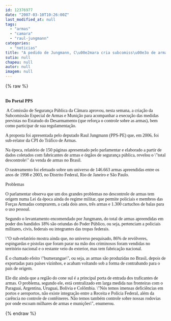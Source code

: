 ```yaml
---
id: 12376977
date: "2007-03-10T10:26:00Z"
last_modified_at: null
tags:
  - "armas"
  - "camara"
  - "raul-jungmann"
categories:
  - "noticias"
title: "A pedido de Jungmann, C\u00e2mara cria subcomiss\u00e3o de armas e muni\u00e7\u00e3o "
sutia: null
chapeu: null
autor: null
imagem: null
---
```

{% raw %}
<p><P><BR><STRONG><FONT face=Verdana>Do Portal PPS </FONT></STRONG></P></p>
<p><P><FONT face=Verdana>&nbsp;A Comissão de Segurança Pública da Câmara aprovou, nesta semana, a criação da Subcomissão Especial de Armas e Munição para acompanhar a execução das medidas previstas no Estatudo do Desarmamento (que reforça o controle sobre as armas), bem como participar de sua regulamentação. </FONT></P></p>
<p><P><FONT face=Verdana>A proposta foi apresentada pelo deputado Raul Jungmann (PPS-PE) que, em 2006, foi sub-relator da CPI do Tráfico de Armas. </FONT></P></p>
<p><P><FONT face=Verdana>Na época, relatório de 150 páginas apresentado pelo parlamentar e elaborado a partir de dados coletados com fabricantes de armas e órgãos de segurança pública, revelou o \"total descontrole\" da venda de armas no Brasil. </FONT></P></p>
<p><P><FONT face=Verdana>O rastreamento foi efetuado sobre um universo de 146.663 armas apreendidas entre os anos de 1998 e 2003, no Distrito Federal, Rio de Janeiro e São Paulo. </FONT></P></p>
<p><P><FONT face=Verdana>Problemas</FONT></P></p>
<p><P><FONT face=Verdana>O parlamentar observa que um dos grandes problemas no descontrole de armas tem origem numa Lei da época ainda do regime militar, que permite policiais e membros das Forças Armadas comprarem, a cada dois anos, três armas e 1.300 cartuchos de balas para o uso pessoal. </FONT></P></p>
<p><P><FONT face=Verdana>Segundo o levantamento encomendado por Jungmann, do total de armas apreendidas em poder dos bandidos 18% são oriundas do Poder Público, ou seja, pertenciam a policiais militares, civis, federais ou integrantes das tropas federais. </FONT></P></p>
<p><P><FONT face=Verdana>\"O sub-relatório mostra ainda que, no universo pesquisado, 86% de revólveres, espingardas e pistolas que foram parar na mão dos criminosos foram vendidas no território nacional e o restante veio do exterior, mas tem fabricação nacional. </FONT></P></p>
<p><P><FONT face=Verdana>É o chamado efeito \"bumerangue\", ou seja, as armas são produzidas no Brasil, depois de exportadas para países vizinhos, e acabam voltando sob a forma de contrabando para o país de origem. </FONT></P></p>
<p><P><FONT face=Verdana>Ele diz ainda que a região do cone sul é a principal porta de entrada dos traficantes de armas. O problema, segundo ele, está centralizado em larga medida nas fronteiras com o Paraguai, Argentina, Uruguai, Bolívia e Colômbia. \"Nós temos imensas deficiências em portos e aeroportos, não existe integração entre a Receita e Polícia Federal, além da carência no controle de contêineres. Não temos também controle sobre nossas rodovias por onde escoam milhares de armas e munições\", enumerou. </FONT></P> </p>
{% endraw %}